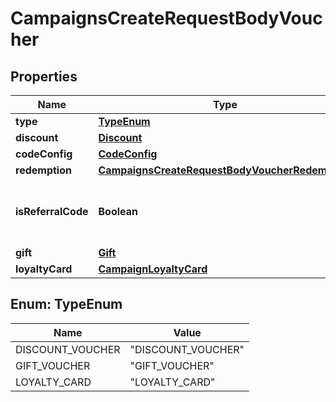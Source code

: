 

# CampaignsCreateRequestBodyVoucher


## Properties

| Name | Type | Description | Notes |
|------------ | ------------- | ------------- | -------------|
|**type** | [**TypeEnum**](#TypeEnum) |  |  |
|**discount** | [**Discount**](Discount.md) |  |  [optional] |
|**codeConfig** | [**CodeConfig**](CodeConfig.md) |  |  [optional] |
|**redemption** | [**CampaignsCreateRequestBodyVoucherRedemption**](CampaignsCreateRequestBodyVoucherRedemption.md) |  |  [optional] |
|**isReferralCode** | **Boolean** | Flag indicating whether this voucher is a referral code; &#x60;true&#x60; for campaign type &#x60;REFERRAL_PROGRAM&#x60;. |  [optional] |
|**gift** | [**Gift**](Gift.md) |  |  [optional] |
|**loyaltyCard** | [**CampaignLoyaltyCard**](CampaignLoyaltyCard.md) |  |  [optional] |



## Enum: TypeEnum

| Name | Value |
|---- | -----|
| DISCOUNT_VOUCHER | &quot;DISCOUNT_VOUCHER&quot; |
| GIFT_VOUCHER | &quot;GIFT_VOUCHER&quot; |
| LOYALTY_CARD | &quot;LOYALTY_CARD&quot; |



